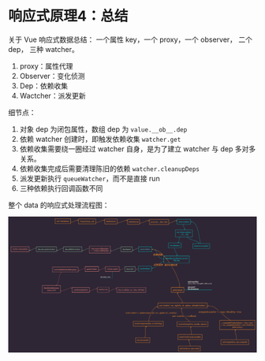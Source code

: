 # 响应式原理4：总结

关于 Vue 响应式数据总结： 一个属性 key，一个 proxy，一个 observer， 二个 dep， 三种 watcher。
1. proxy：属性代理
1. Observer：变化侦测
1. Dep：依赖收集
1. Wactcher：派发更新

细节点：
1. 对象 dep 为闭包属性，数组 dep 为 `value.__ob__.dep`
1. 依赖 watcher 创建时，即触发依赖收集 `watcher.get`
1. 依赖收集需要绕一圈经过 watcher 自身，是为了建立 watcher 与 dep 多对多关系。
1. 依赖收集完成后需要清理陈旧的依赖 `watcher.cleanupDeps`
1. 派发更新执行 `queueWatcher`，而不是直接 run
1. 三种依赖执行回调函数不同

整个 data 的响应式处理流程图：

![vue-source-reacive.png](../Vue/image/vue-source-reacive.png)